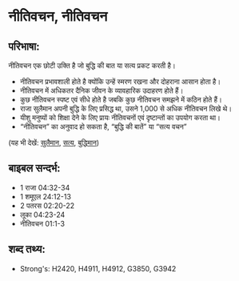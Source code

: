 # नीतिवचन, नीतिवचन #

## परिभाषा: ##

नीतिवचन एक छोटी उक्ति है जो बुद्धि की बात या सत्य प्रकट करती है।

* नीतिवचन प्रभावशाली होते है क्योंकि उन्हें स्मरण रखना और दोहराना आसान होता है।
* नीतिवचन में अधिकतर दैनिक जीवन के व्यावहारिक उदाहरण होते हैं।
* कुछ नीतिवचन स्पष्ट एवं सीधे होते है जबकि कुछ नीतिवचन समझने में कठिन होते हैं।
* राजा सुलैमान अपनी बुद्धि के लिए प्रसिद्ध था, उसने 1,000 से अधिक नीतिवचन लिखे थे।
* यीशु मनुष्यों को शिक्षा देने के लिए प्रायः नीतिवचनों एवं दृष्टान्तों का उपयोग करता था।
* “नीतिवचन” का अनुवाद हो सकता है, “बुद्धि की बातें” या “सत्य वचन” 

(यह भी देखें: [सुलैमान](../solomon.md), [सत्य](../true.md), [बुद्धिमान](../wise.md))

## बाइबल सन्दर्भ: ##

* 1 राजा 04:32-34
* 1 शमूएल 24:12-13
* 2 पतरस 02:20-22
* लूका 04:23-24
* नीतिवचन 01:1-3

## शब्द तथ्य: ##

* Strong's: H2420, H4911, H4912, G3850, G3942
